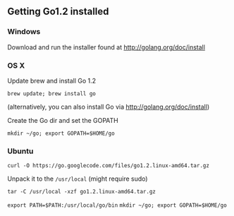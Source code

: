 ## Getting Go1.2 installed

### Windows 

Download and run the installer found at http://golang.org/doc/install


### OS X

Update brew and install Go 1.2 

`brew update; brew install go`

(alternatively, you can also install Go via http://golang.org/doc/install)

Create the Go dir and set the GOPATH

`mkdir ~/go; export GOPATH=$HOME/go`


### Ubuntu

`curl -O https://go.googlecode.com/files/go1.2.linux-amd64.tar.gz`

Unpack it to the `/usr/local` (might require sudo)

`tar -C /usr/local -xzf go1.2.linux-amd64.tar.gz`

`export PATH=$PATH:/usr/local/go/bin`
`mkdir ~/go; export GOPATH=$HOME/go`